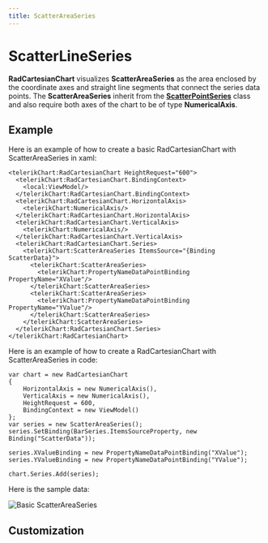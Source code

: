```yaml
---
title: ScatterAreaSeries
---
```

# ScatterLineSeries #

**RadCartesianChart** visualizes **ScatterAreaSeries** as the area enclosed by the coordinate axes and straight line segments that connect the series data points. The **ScatterAreaSeries** inherit from the **[ScatterPointSeries]()** class and also require both axes of the chart to be of type **NumericalAxis**.

## Example ##
Here is an example of how to create a basic RadCartesianChart with ScatterAreaSeries in xaml:

	<telerikChart:RadCartesianChart HeightRequest="600">
	  <telerikChart:RadCartesianChart.BindingContext>
	    <local:ViewModel/>
	  </telerikChart:RadCartesianChart.BindingContext>
	  <telerikChart:RadCartesianChart.HorizontalAxis>
	    <telerikChart:NumericalAxis/>
	  </telerikChart:RadCartesianChart.HorizontalAxis>
	  <telerikChart:RadCartesianChart.VerticalAxis>
	    <telerikChart:NumericalAxis/>
	  </telerikChart:RadCartesianChart.VerticalAxis>
	  <telerikChart:RadCartesianChart.Series>
	    <telerikChart:ScatterAreaSeries ItemsSource="{Binding ScatterData}">
	      <telerikChart:ScatterAreaSeries>
	        <telerikChart:PropertyNameDataPointBinding PropertyName="XValue"/>
	      </telerikChart:ScatterAreaSeries>
	      <telerikChart:ScatterAreaSeries>
	        <telerikChart:PropertyNameDataPointBinding PropertyName="YValue"/>
	      </telerikChart:ScatterAreaSeries>
	    </telerikChart:ScatterAreaSeries>
	  </telerikChart:RadCartesianChart.Series>
	</telerikChart:RadCartesianChart>

Here is an example of how to create a RadCartesianChart with ScatterAreaSeries in code:

	var chart = new RadCartesianChart
	{
	    HorizontalAxis = new NumericalAxis(),
	    VerticalAxis = new NumericalAxis(),
	    HeightRequest = 600,
	    BindingContext = new ViewModel()
	};
	var series = new ScatterAreaSeries();
	series.SetBinding(BarSeries.ItemsSourceProperty, new Binding("ScatterData"));
	
	series.XValueBinding = new PropertyNameDataPointBinding("XValue");
	series.YValueBinding = new PropertyNameDataPointBinding("YValue");
	
	chart.Series.Add(series);

Here is the sample data:
	

![Basic ScatterAreaSeries]()
## Customization ##
